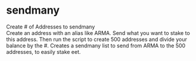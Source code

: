 # sendmany
Create # of Addresses to sendmany  
Create an address with an alias like ARMA. Send what you want to stake to this address. Then run the script to create 500 addresses and divide your balance by the #. Creates a sendmany list to send from ARMA to the 500 addresses, to easily stake eet.
